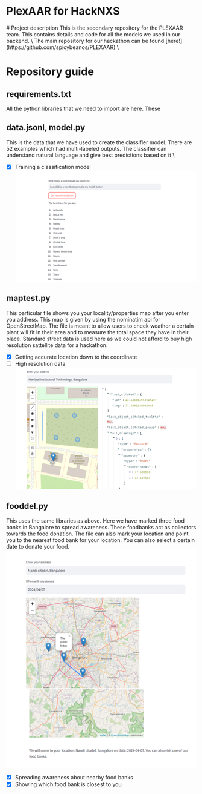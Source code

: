 <h1 align "center"> PlexAAR for HackNXS </h1>
# Project description
This is the secondary repository for the PLEXAAR team. This contains details and code for all the models we used in our backend. \
The main repository for our hackathon can be found [here!](https://github.com/spicybeanos/PLEXAAR) \

# Repository guide
## requirements.txt
All the python libraries that we need to import are here. These 
## data.jsonl, model.py
This is the data that we have used to create the classifier model. There are 52 examples which had multi-labeled outputs. The classifier can understand natural language and give best predictions based on it \
- [x] Training a classification model
![Classification model demo](image.png)

## maptest.py
This particular file shows you your locality/properties map after you enter you address. This map is given by using the nominatim api for OpenStreetMap. The file is meant to allow users to check weather a certain plant will fit in their area and to measure the total space they have in their place. Standard street data is used here as we could not afford to buy high resolution sattellite data for a hackathon. 
- [x] Getting accurate location down to the coordinate
- [ ] High resolution data
![Map model demo](image-1.png)
## fooddel.py
This uses the same libraries as above. Here we have marked three food banks in Bangalore to spread awareness. These foodbanks act as collectors towards the food donation. The file can also mark your location and point you to the nearest food bank for your location. You can also select a certain date to donate your food.
![entering address](image-3.png)
![The confirmation for the food donation](image-4.png)
- [x] Spreading awareness about nearby food banks
- [x] Showing which food bank is closest to you